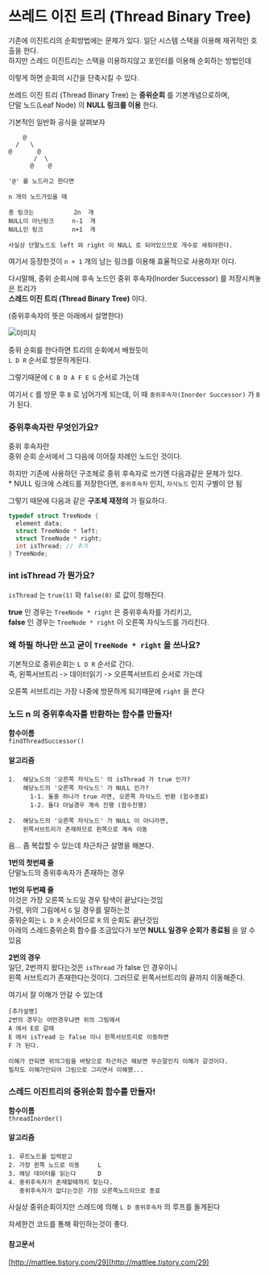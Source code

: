 # 쓰레드 이진 트리 (Thread Binary Tree)
기존에 이진트리의 순회방법에는 문제가 있다.  일단 시스템 스택을 이용해 재귀적인 호출을 한다.  
하지만 스레드 이진트리는 스택을 이용하지않고 포인터를 이용해 순회하는 방법인데

이렇게 하면 순회의 시간을 단축시킬 수 있다.


쓰레드 이진 트리 (Thread Binary Tree) 는 **중위순회** 를 기본개념으로하며,  
단말 노드(Leaf Node) 의 **NULL 링크를 이용** 한다.

기본적인 일반화 공식을 살펴보자

```
    @
  /   \
@       @  
       /  \
      @    @

'@' 를 노드라고 한다면    

n 개의 노드가있을 때

총 링크는           2n  개
NULL이 아닌링크     n-1  개
NULL인 링크        n+1  개

사실상 단말노드도 left 와 right 이 NULL 로 되어있으므로 개수로 세줘야한다.
```
여기서 등장한것이 `n + 1` 개의 남는 링크를 이용해 효율적으로 사용하자! 이다.

다시말해, 중위 순회시에 후속 노드인 중위 후속자(Inorder Successor) 를 저장시켜놓은 트리가  
 **스레드 이진 트리 (Thread Binary Tree)** 이다.

(중위후속자의 뜻은 아래에서 설명한다)


![이미지](http://img1.daumcdn.net/thumb/R1920x0/?fname=http%3A%2F%2Fcfile2.uf.tistory.com%2Fimage%2F22245833596872F712BADF)

중위 순회를 한다하면 트리의 순회에서 배웠듯이  
`L D R` 순서로 방문하게된다.  

그렇기때문에 `C B D A F E G` 순서로 가는데

여기서 `C` 를 방문 후 `B` 로 넘어가게 되는데, 이 때 `중위후속자(Inorder Successor)` 가 `B` 가 된다.

### 중위후속자란 무엇인가요?

중위 후속자란  
중위 순회 순서에서 그 다음에 이어질 차례인 노드인 것이다.



하지만 기존에 사용하던 구조체로 중위 후속자로 쓰기엔 다음과같은 문제가 있다.  
*
NULL 링크에 스레드를 저장한다면, `중위후속자` 인지, `자식노드` 인지 구별이 안
됨

그렇기 때문에 다음과 같은 **구조체 재정의** 가 필요하다.

```c
typedef struct TreeNode {
  element data;
  struct TreeNode * left;
  struct TreeNode * right;
  int isThread; // 추가
} TreeNode;
```
### int isThread 가 뭔가요?
`isThread` 는 `true(1)` 와 `false(0)` 로 값이 정해진다.  

**true** 인 경우는 `TreeNode * right` 은 중위후속자를 가리키고,  
**false** 인 경우는 `TreeNode * right` 이 오른쪽 자식노드를 가리킨다.


### 왜 하필 하나만 쓰고 굳이 `TreeNode * right` 을 쓰나요?
기본적으로 중위순회는 `L D R` 순서로 간다.  
즉, 왼쪽서브트리 -> 데이터읽기 -> 오른쪽서브트리 순서로 가는데

오른쪽 서브트리는 가장 나중에 방문하게 되기때문에 `right` 을 쓴다


### 노드 n 의 중위후속자를 반환하는 함수를 만들자!
**함수이름**  
`findThreadSuccessor()`

#### 알고리즘
```
1.  해당노드의 '오른쪽 자식노드' 의 isThread 가 true 인가?
    해당노드의 '오른쪽 자식노드' 가 NULL 인가?
      1-1. 둘중 하나가 true 라면, 오른쪽 자식노드 반환 (함수종료)
      1-2. 둘다 아닐경우 계속 진행 (함수진행)

2.  해당노드의 '오른쪽 자식노드' 가 NULL 이 아니라면,
    왼쪽서브트리가 존재하므로 왼쪽으로 계속 이동
```
음... 좀 복잡할 수 있는데 차근차근 설명을 해본다.

**1번의 첫번째 줄**  
단말노드의 중위후속자가 존재하는 경우  

**1번의 두번째 줄**  
이것은 가장 오른쪽 노드일 경우 탐색이 끝났다는것임  
가령, 위의 그림에서 `G` 일 경우를 말하는것  
중위순회는 `L D R` 순서이므로 `R` 의 순회도 끝난것임  
아래의 스레드중위순회 함수를 조금있다가 보면 **NULL 일경우 순회가 종료됨** 을 알 수 있음

**2번의 경우**  
일단, 2번까지 왔다는것은 `isThread` 가 false 인 경우이니  
왼쪽 서브트리가 존재한다는것이다. 그러므로 왼쪽서브트리의 끝까지 이동해준다.

여기서 잘 이해가 안갈 수 있는데
```
[추가설명]
2번의 경우는 어떤경우냐면 위의 그림에서
A 에서 E로 갈때
E 에서 isTread 는 false 이니 왼쪽서브트리로 이동하면
F 가 된다.

이해가 안되면 위의그림을 바탕으로 차근차근 해보면 무슨말인지 이해가 갈것이다.
필자도 이해가안되어 그림으로 그리면서 이해했...
```

### 스레드 이진트리의 중위순회 함수를 만들자!
**함수이름**  
`threadInorder()`

#### 알고리즘
```
1. 루트노드를 입력받고
2. 가장 왼쪽 노드로 이동     L
3. 해당 데이터를 읽는다      D
4. 중위후속자가 존재할때까지 찾는다.
   중위후속자가 없다는것은 가장 오른쪽노드이므로 종료
```

사실상 중위순회이지만 스레드에 의해 `L D 중위후속자` 의 루프를 돌게된다


자세한건 코드를 통해 확인하는것이 좋다.






#### 참고문서
[http://mattlee.tistory.com/29](http://mattlee.tistory.com/29)
